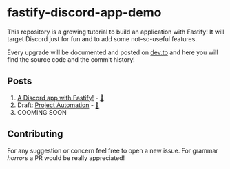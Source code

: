 # fastify-discord-app-demo

This repository is a growing tutorial to build an application with Fastify!
It will target Discord just for fun and to add some not-so-useful features.

Every upgrade will be documented and posted on [dev.to](https://dev.to/eomm)
and here you will find the source code and the commit history!

## Posts

1. [A Discord app with Fastify!](https://dev.to/eomm/a-discord-app-with-fastify-3h8c) - [📝](./posts/01-init-application.md)
2. Draft: [Project Automation](TODO) - [📝](./posts/02-project-automation.md)
3. COOMING SOON

## Contributing

For any suggestion or concern feel free to open a new issue.
For grammar _horrors_ a PR would be really appreciated!
